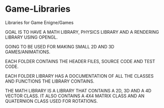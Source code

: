 # Game-Libraries
Libraries for Game Enigne/Games

GOAL IS TO HAVE A MATH LIBRARY, PHYSICS LIBRARY AND A RENDERING LIBRARY USING OPENGL.

GOING TO BE USED FOR MAKING SMALL 2D AND 3D GAMES/ANIMATIONS.

EACH FOLDER CONTAINS THE HEADER FILES, SOURCE CODE AND TEST CODE.

EACH FOLDER LIBRARY HAS A DOCUMENTATION OF ALL THE CLASSES AND FUNCTIONS THE LIBRARY CONTAINS.

THE MATH LIBRARY IS A LIBRARY THAT CONTAINS A 2D, 3D AND A 4D VECTOR CLASS. IT ALSO CONTAINS A 4X4 MATRIX CLASS AND AN QUATERNION CLASS USED FOR ROTATIONS.
